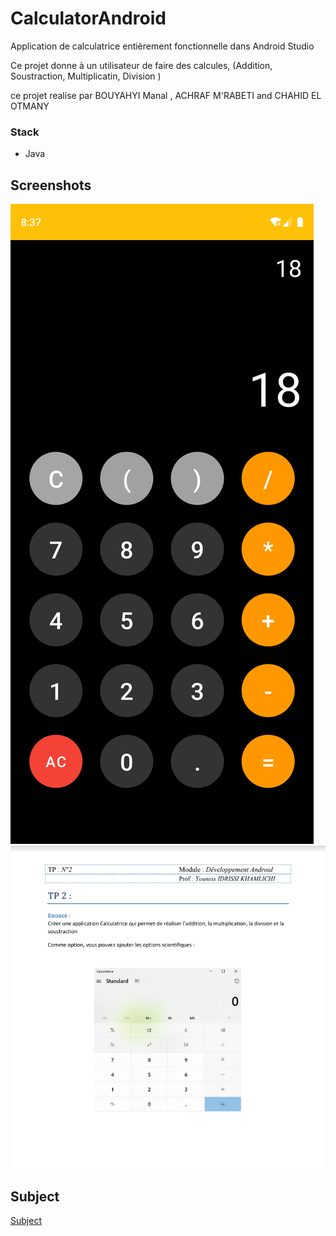 # CalculatorAndroid
Application de calculatrice entièrement fonctionnelle dans Android Studio

Ce projet donne à un utilisateur de faire des calcules,  (Addition, Soustraction, Multiplicatin, Division )

ce projet  realise par  BOUYAHYI Manal , ACHRAF M'RABETI and CHAHID EL OTMANY

### Stack

* Java

## Screenshots

![](Screenshots/1.png)</br>
![](Screenshots/2.PNG)</br>

## Subject


[Subject](https://drive.google.com/drive/folders/1dxzNfMapYn1o6dhBe7O5s650TrPJVceV?hl=fr)</br>
